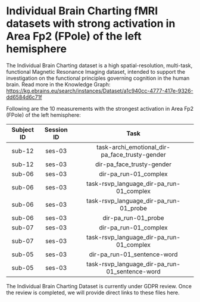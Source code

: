 # Individual Brain Charting fMRI datasets with strong activation in Area Fp2 (FPole) of the left hemisphere

The Individual Brain Charting dataset is a high spatial-resolution, multi-task, functional Magnetic Resonance Imaging dataset, intended to support the investigation on the functional principles governing cognition in the human brain.
Read more in the Knowledge Graph: https://kg.ebrains.eu/search/instances/Dataset/a1c940cc-4777-417e-9326-dd6584d6c71f

Following are the 10 measurements with the strongest activation in Area Fp2 (FPole) of the left hemisphere:

| Subject ID | Session ID | Task |
| :-: | :-: | :-: |
| sub-12 | ses-03 | task-archi_emotional_dir-pa_face_trusty-gender|
| sub-12 | ses-03 | dir-pa_face_trusty-gender|
| sub-06 | ses-03 | dir-pa_run-01_complex|
| sub-06 | ses-03 | task-rsvp_language_dir-pa_run-01_complex|
| sub-06 | ses-03 | task-rsvp_language_dir-pa_run-01_probe|
| sub-06 | ses-03 | dir-pa_run-01_probe|
| sub-07 | ses-03 | dir-pa_run-01_complex|
| sub-07 | ses-03 | task-rsvp_language_dir-pa_run-01_complex|
| sub-05 | ses-03 | dir-pa_run-01_sentence-word|
| sub-05 | ses-03 | task-rsvp_language_dir-pa_run-01_sentence-word|


The Individual Brain Charting Dataset is currently under GDPR review. Once the review is completed, we will provide direct links to these files here.